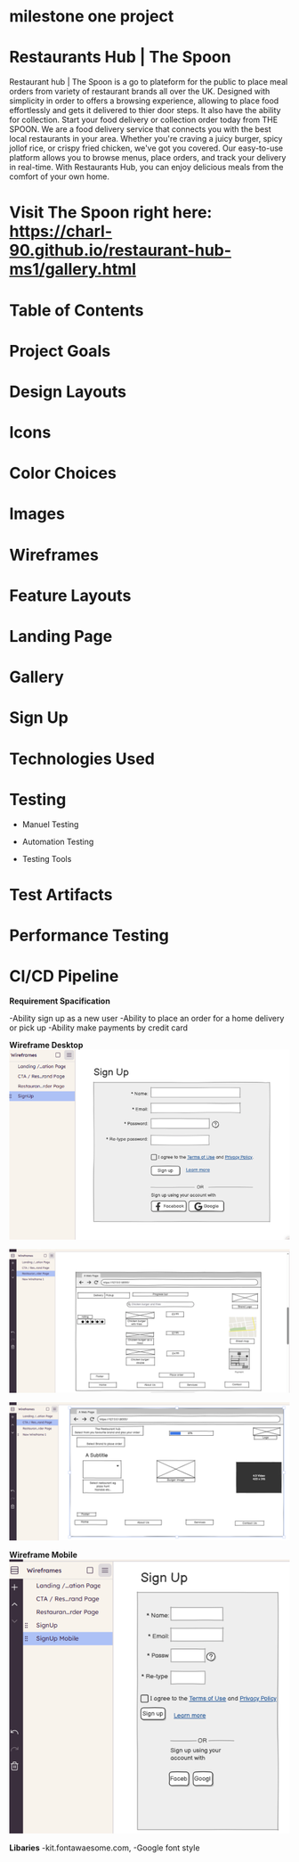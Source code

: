 # milestone one project

# Restaurants Hub | The Spoon
  
Restaurant hub | The Spoon is a go to plateform for the public to place meal orders from variety of restaurant brands all over the UK. 
Designed with simplicity in order to offers a browsing experience, allowing to place food effortlessly and gets it delivered to thier door steps. It also have the ability for collection. Start your food delivery or collection order today from THE SPOON. We are a food delivery service that connects you with the best local restaurants in your area. Whether you're craving a juicy burger, spicy jollof rice, or crispy fried chicken, we've got you covered. Our easy-to-use platform allows you to browse menus, place orders, and track your delivery in real-time. With Restaurants Hub, you can enjoy delicious meals from the comfort of your own home.


# Visit The Spoon right here: https://charl-90.github.io/restaurant-hub-ms1/gallery.html 

# Table of Contents









# Project Goals






# Design Layouts





# Icons



# Color Choices






# Images





# Wireframes





# Feature Layouts





# Landing Page





# Gallery

# Sign Up



# Technologies Used


# Testing
- Manuel Testing 

- Automation Testing
- Testing Tools

# Test Artifacts

# Performance Testing 

# CI/CD Pipeline


**Requirement Spacification**

-Ability sign up as a new user
-Ability to place an order for a home delivery or pick up
-Ability make payments by credit card



**Wireframe Desktop**
![alt text](signUp.PNG)

![alt text](orderPage.PNG)

![alt text](restaurantHunPage.PNG)

**Wireframe Mobile**
![alt text](mobileSignUp.PNG)


**Libaries**
-kit.fontawaesome.com,
-Google font style